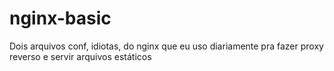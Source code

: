 # nginx-basic
Dois arquivos conf, idiotas, do nginx que eu uso diariamente pra fazer proxy reverso e servir arquivos estáticos
